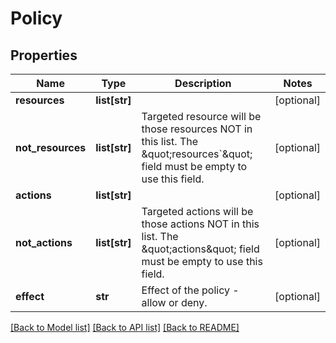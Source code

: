 # Policy

## Properties
Name | Type | Description | Notes
------------ | ------------- | ------------- | -------------
**resources** | **list[str]** |  | [optional] 
**not_resources** | **list[str]** | Targeted resource will be those resources NOT in this list. The \&quot;resources&#x60;\&quot; field must be empty to use this field. | [optional] 
**actions** | **list[str]** |  | [optional] 
**not_actions** | **list[str]** | Targeted actions will be those actions NOT in this list. The \&quot;actions\&quot; field must be empty to use this field. | [optional] 
**effect** | **str** | Effect of the policy - allow or deny. | [optional] 

[[Back to Model list]](../README.md#documentation-for-models) [[Back to API list]](../README.md#documentation-for-api-endpoints) [[Back to README]](../README.md)


